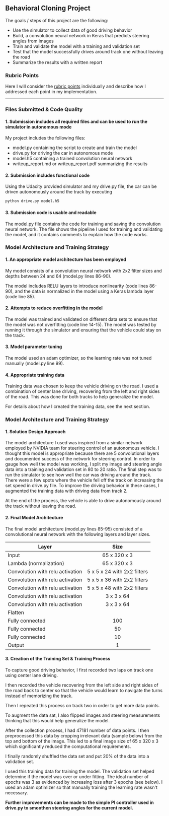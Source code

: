 ## Behavioral Cloning Project

The goals / steps of this project are the following:
* Use the simulator to collect data of good driving behavior
* Build, a convolution neural network in Keras that predicts steering angles from images
* Train and validate the model with a training and validation set
* Test that the model successfully drives around track one without leaving the road
* Summarize the results with a written report


[//]: # (Image References)

[image1]: ./write_up_images/Fig1.jpg "center"
[image2]: ./write_up_images/Fig2.jpg "right"
[image3]: ./write_up_images/Fig3.jpg "mid"
[image4]: ./write_up_images/Fig4.jpg "center"
[image5]: ./write_up_images/Fig5.jpg "flipped"
[image6]: ./write_up_images/Fig6.jpg "cropped"
[image7]: ./write_up_images/Fig7.png "Loss vs Epoch"

### Rubric Points
Here I will consider the [rubric points](https://review.udacity.com/#!/rubrics/432/view) individually and describe how I addressed each point in my implementation.  

---
### Files Submitted & Code Quality

#### 1. Submission includes all required files and can be used to run the simulator in autonomous mode

My project includes the following files:
* model.py containing the script to create and train the model
* drive.py for driving the car in autonomous mode
* model.h5 containing a trained convolution neural network 
* writeup_report.md or writeup_report.pdf summarizing the results

#### 2. Submission includes functional code

Using the Udacity provided simulator and my drive.py file, the car can be driven autonomously around the track by executing 
```sh
python drive.py model.h5
```

#### 3. Submission code is usable and readable

The model.py file contains the code for training and saving the convolution neural network. The file shows the pipeline I used for training and validating the model, and it contains comments to explain how the code works.

### Model Architecture and Training Strategy

#### 1. An appropriate model architecture has been employed

My model consists of a convolution neural network with 2x2 filter sizes and depths between 24 and 64 (model.py lines 86-90).

The model includes RELU layers to introduce nonlinearity (code lines 86-90), and the data is normalized in the model using a Keras lambda layer (code line 85). 

#### 2. Attempts to reduce overfitting in the model

The model was trained and validated on different data sets to ensure that the model was not overfitting (code line 14-15). The model was tested by running it through the simulator and ensuring that the vehicle could stay on the track.

#### 3. Model parameter tuning

The model used an adam optimizer, so the learning rate was not tuned manually (model.py line 99).

#### 4. Appropriate training data

Training data was chosen to keep the vehicle driving on the road. I used a combination of center lane driving, recovering from the left and right sides of the road. This was done for both tracks to help generalize the model.

For details about how I created the training data, see the next section. 

### Model Architecture and Training Strategy

#### 1. Solution Design Approach

The model architecture I used was inspired from a similar network employed by NVIDIA team for steering control of an autonomous vehicle.
I thought this model is appropriate because there are 5 convolutional layers and documented success of the network for steering control. In order to gauge how well the model was working, I split my image and steering angle data into a training and validation set in 80 to 20 ratio. The final step was to run the simulator to see how well the car was driving around the track. There were a few spots where the vehicle fell off the track on increasing the set speed in drive.py file. To improve the driving behavior in these cases, I augmented the training data with driving data from track 2.

At the end of the process, the vehicle is able to drive autonomously around the track without leaving the road.

#### 2. Final Model Architecture

The final model architecture (model.py lines 85-95) consisted of a convolutional neural network with the following layers and layer sizes.

| Layer                            |    Size       |
| --------------------             |:-------------:|
| Input                            | 65 x 320 x 3  |
| Lambda (normalization)           | 65 x 320 x 3  |
| Convolution with relu activation | 5 x 5 x 24 with 2x2 filters  |
| Convolution with relu activation | 5 x 5 x 36 with 2x2 filters  |
| Convolution with relu activation | 5 x 5 x 48 with 2x2 filters  |
| Convolution with relu activation | 3 x 3 x 64   |
| Convolution with relu activation | 3 x 3 x 64   |
| Flatten                          |              |
| Fully connected                  | 100          |
| Fully connected                  | 50          |
| Fully connected                  | 10          |
| Output                           | 1          |

#### 3. Creation of the Training Set & Training Process

To capture good driving behavior, I first recorded two laps on track one using center lane driving. 

I then recorded the vehicle recovering from the left side and right sides of the road back to center so that the vehicle would learn to navigate the turns instead of memorizing the track. 

Then I repeated this process on track two in order to get more data points.

To augment the data sat, I also flipped images and steering measurements thinking that this would help generalize the model. 

After the collection process, I had 47181 number of data points. I then preprocessed this data by cropping irrelevant data (sample below) from the top and bottom of the image. This led to a final image size of 65 x 320 x 3 which significantly reduced the computational requirements.


I finally randomly shuffled the data set and put 20% of the data into a validation set. 

I used this training data for training the model. The validation set helped determine if the model was over or under fitting. The ideal number of epochs was 3 as evidenced by increasing loss after 3 epochs (see below). I used an adam optimizer so that manually training the learning rate wasn't necessary.


**Further improvements can be made to the simple PI controller used in drive.py to smoothen steering angles for the current model.**
